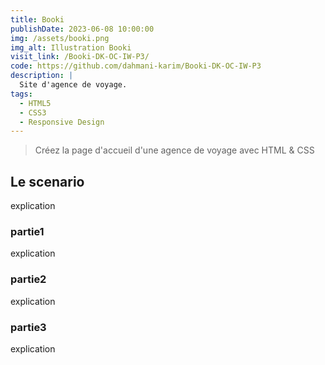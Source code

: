 ```yaml
---
title: Booki
publishDate: 2023-06-08 10:00:00
img: /assets/booki.png
img_alt: Illustration Booki
visit_link: /Booki-DK-OC-IW-P3/
code: https://github.com/dahmani-karim/Booki-DK-OC-IW-P3
description: |
  Site d'agence de voyage.
tags:
  - HTML5
  - CSS3
  - Responsive Design
---
```


> Créez la page d'accueil d'une agence de voyage avec HTML & CSS

## Le scenario

explication 


### partie1

explication

### partie2

explication

### partie3

explication